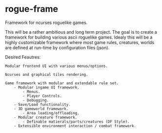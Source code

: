 # rogue-frame
Framework for ncurses roguelike games.

This will be a rather ambitious and long term  project. The goal is to create 
a framework for building various ascii roguelike games. Idealy this will be 
a highly customizable framework where most game rules, creatures, worlds are
defined at run-time by configuration files (json).

Desired Feautres: 

	Modular frontend UI with various menus/options.

	Ncurses and graphical tiles rendering.

	Game framework with modular and extendable rule set.
		- Modular ingame UI framework.
			- Menus.
			- Player Controls.
			- Debugging.
		- Save/Load functionality.
		- 3D gameworld framework.
			- Area loading/offloading.
		- Modular creature framework.
			- Definable matierals/parts/creatures (DF Style).
		- Extensible environment interaction / combat framework.


